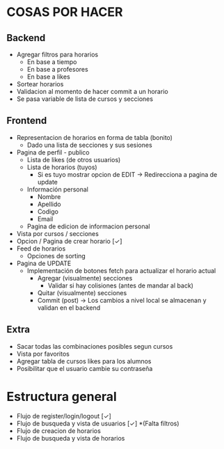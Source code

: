 # COSAS POR HACER

## Backend
* Agregar filtros para horarios
  * En base a tiempo
  * En base a profesores
  * En base a likes
* Sortear horarios
* Validacion al momento de hacer commit a un horario
* Se pasa variable de lista de cursos y secciones

## Frontend
* Representacion de horarios en forma de tabla (bonito)
  * Dado una lista de secciones y sus sesiones
* Pagina de perfil - publico
  * Lista de likes (de otros usuarios)
  * Lista de horarios (tuyos)
    * Si es tuyo mostrar opcion de EDIT -> Redirecciona a pagina de update
  * Información personal
    * Nombre
    * Apellido
    * Codigo
    * Email
  * Pagina de edicion de informacion personal
* Vista por cursos / secciones
* Opcion / Pagina de crear horario [✓]
* Feed de horarios
  * Opciones de sorting
* Pagina de UPDATE
  * Implementación de botones fetch para actualizar el horario actual
    * Agregar (visualmente) secciones
      * Validar si hay colisiones (antes de mandar al back)
    * Quitar (visualmente) secciones
    * Commit (post) -> Los cambios a nivel local se almacenan y validan en el backend

## Extra
* Sacar todas las combinaciones posibles segun cursos
* Vista por favoritos
* Agregar tabla de cursos likes para los alumnos
* Posibilitar que el usuario cambie su contraseña



# Estructura general
* Flujo de register/login/logout [✓]
* Flujo de busqueda y vista de usuarios [✓] *(Falta filtros)
* Flujo de creacion de horarios
* Flujo de busqueda y vista de horarios
